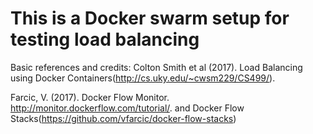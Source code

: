 # This is a Docker swarm setup for testing load balancing 

Basic references and credits:
Colton Smith et al (2017). Load Balancing using Docker Containers(http://cs.uky.edu/~cwsm229/CS499/).

Farcic, V. (2017). Docker Flow Monitor. http://monitor.dockerflow.com/tutorial/. and Docker Flow Stacks(https://github.com/vfarcic/docker-flow-stacks)